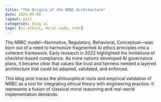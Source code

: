 ```yaml
---
title: "The Origins of the NRBC Architecture"
date: 2025-05-04
layout: post
categories: blog ai
tags: [ai-ethics, moral-code, nrbc]
---
```


The NRBC model—Normative, Regulatory, Behavioral, Conceptual—was born out of a need to harmonize fragmented AI ethics principles into a coherent framework. Early research in 2022 highlighted the limitations of checklist-based compliance. As more nations developed AI governance plans, it became clear that values like trust and fairness needed a layered architecture that could be adapted, validated, and enforced.

This blog post traces the philosophical roots and empirical validation of NRBC as a tool for integrating ethical theory with engineering practice. It represents a fusion of classical moral reasoning and real-world implementation demands.
